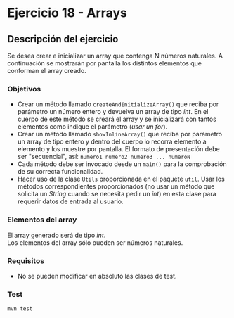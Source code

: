 # Ejercicio 18 - Arrays
## Descripción del ejercicio
Se desea crear e inicializar un array que contenga N números naturales. A continuación se mostrarán por pantalla los distintos elementos 
que conforman el array creado.

### Objetivos
* Crear un método llamado ``createAndInitializeArray()`` que reciba por parámetro un número entero y devuelva un array de tipo *int*. En 
  el cuerpo de este método se creará el array y se inicializará con tantos elementos como indique el parámetro (*usar un for*).
* Crear un método llamado ``showInlineArray()`` que reciba por parámetro un array de tipo entero y dentro del cuerpo lo recorra elemento 
  a elemento y los muestre por pantalla. El formato de presentación debe ser "secuencial", así: `numero1 numero2 numero3 ... numeroN`
* Cada método debe ser invocado desde un ``main()`` para la comprobación de su correcta funcionalidad.
* Hacer uso de la clase ``Utils`` proporcionada en el paquete ``util``. Usar los métodos correspondientes proporcionados (no usar un método 
  que solicita un *String* cuando se necesita pedir un *int*) en esta clase para requerir datos de entrada al usuario.

### Elementos del array
El array generado será de tipo *int*.  
Los elementos del array sólo pueden ser números naturales.

### Requisitos
* No se pueden modificar en absoluto las clases de test.

### Test

```
mvn test
```